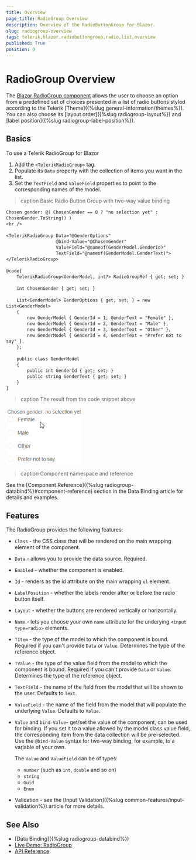```yaml
---
title: Overview
page_title: RadioGroup Overview
description: Overview of the RadioButtonGroup for Blazor.
slug: radiogroup-overview
tags: telerik,blazor,radiobuttongroup,radio,list,overview
published: True
position: 0
---
```


# RadioGroup Overview

The <a href="https://www.telerik.com/blazor-ui/radiogroup" target="_blank">Blazor RadioGroup component</a> allows the user to choose an option from a predefined set of choices presented in a list of radio buttons styled according to the Telerik [Theme]({%slug general-information/themes%}). You can also choose its [layout order]({%slug radiogroup-layout%}) and [label position]({%slug radiogroup-label-position%}).

## Basics

To use a Telerik RadioGroup for Blazor

1. Add the `<TelerikRadioGroup>` tag.
1. Populate its `Data` property with the collection of items you want in the list.
1. Set the `TextField` and `ValueField` properties to point to the corresponding names of the model.

>caption Basic Radio Button Group with two-way value binding

````CSHTML
Chosen gender: @( ChosenGender == 0 ? "no selection yet" : ChosenGender.ToString() )
<br />

<TelerikRadioGroup Data="@GenderOptions"
                   @bind-Value="@ChosenGender"
                   ValueField="@nameof(GenderModel.GenderId)"
                   TextField="@nameof(GenderModel.GenderText)">
</TelerikRadioGroup>

@code{
    TelerikRadioGroup<GenderModel, int?> RadioGroupRef { get; set; }

    int ChosenGender { get; set; }

    List<GenderModel> GenderOptions { get; set; } = new List<GenderModel>
    {
        new GenderModel { GenderId = 1, GenderText = "Female" },
        new GenderModel { GenderId = 2, GenderText = "Male" },
        new GenderModel { GenderId = 3, GenderText = "Other" },
        new GenderModel { GenderId = 4, GenderText = "Prefer not to say" },
    };

    public class GenderModel
    {
        public int GenderId { get; set; }
        public string GenderText { get; set; }
    }
}
````

>caption The result from the code snippet above

![Radio Group First Look](images/radiogroup-overview.gif)

>caption Component namespace and reference

See the [Component Reference]({%slug radiogroup-databind%}#component-reference) section in the Data Binding article for details and examples.


## Features

The RadioGroup provides the following features:

* `Class` - the CSS class that will be rendered on the main wrapping element of the component.

* `Data` - allows you to provide the data source. Required.

* `Enabled` - whether the component is enabled.

* `Id` - renders as the id attribute on the main wrapping `ul` element.

* `LabelPosition` - whether the labels render after or before the radio button itself.

* `Layout` - whether the buttons are rendered vertically or horizontally.

* `Name` - lets you choose your own `name` attribute for the underying `<input type=radio>` elements.

* `TItem` - the type of the model to which the component is bound. Required if you can't provide `Data` or `Value`. Determines the type of the reference object.

* `TValue` - the type of the value field from the model to which the component is bound. Required if you can't provide `Data` or `Value`. Determines the type of the reference object.

<!-- * `TabIndex` - the `tabindex` attribute rendered on the dropdown. -->

* `TextField` - the name of the field from the model that will be shown to the user. Defaults to `Text`.

* `ValueField` - the name of the field from the model that will populate the underlying `Value`. Defaults to `Value`.

* `Value` and `bind-Value`- get/set the value of the component, can be used for binding. If you set it to a value allowed by the model class value field, the corresponding item from the data collection will be pre-selected. Use the `@bind-Value` syntax for two-way binding, for example, to a variable of your own.

    The `Value` and `ValueField` can be of types:

    * `number` (such as `int`, `double` and so on)
    * `string`
    * `Guid`
    * `Enum`

* Validation - see the [Input Validation]({%slug common-features/input-validation%}) article for more details.



## See Also

  * [Data Binding]({%slug radiogroup-databind%})
  * [Live Demo: RadioGroup](https://demos.telerik.com/blazor-ui/radiogroup/overview)
  * [API Reference](https://docs.telerik.com/blazor-ui/api/Telerik.Blazor.Components.TelerikRadioGroup-2)
